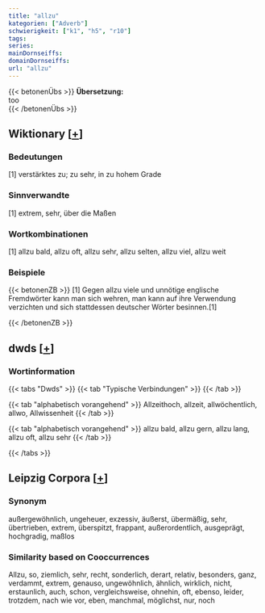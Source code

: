 ```yaml
---
title: "allzu"
kategorien: ["Adverb"]
schwierigkeit: ["k1", "h5", "r10"]
tags:
series:
mainDornseiffs:
domainDornseiffs:
url: "allzu"
---
```


{{< betonenÜbs >}}
**Übersetzung:**  
too  
{{< /betonenÜbs >}}

## Wiktionary [[+](https://de.wiktionary.org/wiki/allzu)]

### Bedeutungen
[1] verstärktes zu; zu sehr, in zu hohem Grade  

### Sinnverwandte
[1] extrem, sehr, über die Maßen  

### Wortkombinationen
[1] allzu bald, allzu oft, allzu sehr, allzu selten, allzu viel, allzu weit  

### Beispiele
{{< betonenZB >}}
[1] Gegen allzu viele und unnötige englische Fremdwörter kann man sich wehren, man kann auf ihre Verwendung verzichten und sich stattdessen deutscher Wörter besinnen.[1]  

{{< /betonenZB >}}


## dwds [[+](https://www.dwds.de/wb/allzu)]

### Wortinformation
{{< tabs "Dwds" >}}
{{< tab "Typische Verbindungen" >}}
{{< /tab >}}

{{< tab "alphabetisch vorangehend" >}}
Allzeithoch, allzeit, allwöchentlich, allwo, Allwissenheit
{{< /tab >}}

{{< tab "alphabetisch vorangehend" >}}
allzu bald, allzu gern, allzu lang, allzu oft, allzu sehr
{{< /tab >}}

{{< /tabs >}}

## Leipzig Corpora [[+](https://corpora.uni-leipzig.de/en/res?word=allzu&corpusId=deu_newscrawl-public_2018)]


### Synonym
außergewöhnlich, ungeheuer, exzessiv, äußerst, übermäßig, sehr, übertrieben, extrem, überspitzt, frappant, außerordentlich, ausgeprägt, hochgradig, maßlos


### Similarity based on Cooccurrences
Allzu, so, ziemlich, sehr, recht, sonderlich, derart, relativ, besonders, ganz, verdammt, extrem, genauso, ungewöhnlich, ähnlich, wirklich, nicht, erstaunlich, auch, schon, vergleichsweise, ohnehin, oft, ebenso, leider, trotzdem, nach wie vor, eben, manchmal, möglichst, nur, noch

